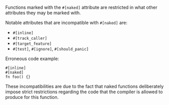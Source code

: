 Functions marked with the `#[naked]` attribute are restricted in what other
attributes they may be marked with.

Notable attributes that are incompatible with `#[naked]` are:

* `#[inline]`
* `#[track_caller]`
* `#[target_feature]`
* `#[test]`, `#[ignore]`, `#[should_panic]`

Erroneous code example:

```compile_fail,E0736
#[inline]
#[naked]
fn foo() {}
```

These incompatibilities are due to the fact that naked functions deliberately
impose strict restrictions regarding the code that the compiler is
allowed to produce for this function.
